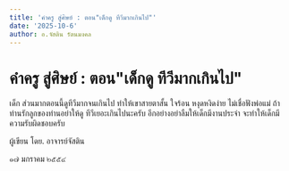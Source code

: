 ```yaml
---
title: 'คำครู สู่ศิษย์ : ตอน"เด็กดู ทีวีมากเกินไป"'
date: '2025-10-6'
author: อ.จัสติน รัตนมงคล
---
```


# คำครู สู่ศิษย์ : ตอน"เด็กดู ทีวีมากเกินไป"

เด็ก ส่วนมากตอนนี้ดูทีวีมากจนเกินไป ทำให้เขาสายตาสั้น ใจร้อน หงุดหงิดง่าย ไม่เชื่อฟังพ่อแม่ ถ้าท่านรักลูกของท่านอย่าให้ดู ทีวีเยอะเกินไปนะครับ อีกอย่างอย่าลืมให้เด็กมีงานประจำ จะทำให้เด็กมีความรับผิดชอบครับ

ผู้เขียน  โดย. อาจารย์จัสติน

๑๗ มกราคม ๒๕๕๔
